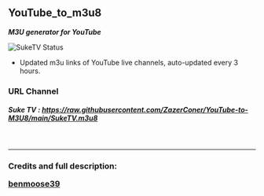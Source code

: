 ## YouTube_to_m3u8

**_M3U generator for YouTube_**

![SukeTV Status](https://raw.githubusercontent.com/ZazerConer/YouTube-to-M3U8/main/.github/workflows/SukeTV.yml/badge.svg/event=push)

* Updated m3u links of YouTube live channels, auto-updated every 3 hours.

### URL Channel

##### Suke TV : https://raw.githubusercontent.com/ZazerConer/YouTube-to-M3U8/main/SukeTV.m3u8

<br>
<hr>

### Credits and full description: <P><a href="https://github.com/benmoose39/YouTube_to_m3u">benmoose39</a></p>

